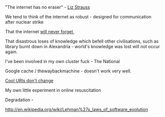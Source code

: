 "The internet has no eraser" - <a href="http://www.swiss-miss.com/2011/11/know-that.html">Liz Strauss</a>

We tend to think of the internet as robust - designed for communication after nuclear strike

That the internet <a href="http://www.kernelmag.com/features/essay/2466/they-must-learn-to-forget/">will never forget </a>

That disastrous loses of knowledge which befell other civilisations, such as library burnt down in Alexandria - world's knowledge was lost will not occur again.


I've been involved in my own cluster fuck - The National

Google cache / thewaybackmachine - doesn't work very well.

<a href="http://www.w3.org/Provider/Style/URI.html">Cool URIs don't change</a>

My own little experiment in online resuscitation

Degradation -

http://en.wikipedia.org/wiki/Lehman%27s_laws_of_software_evolution